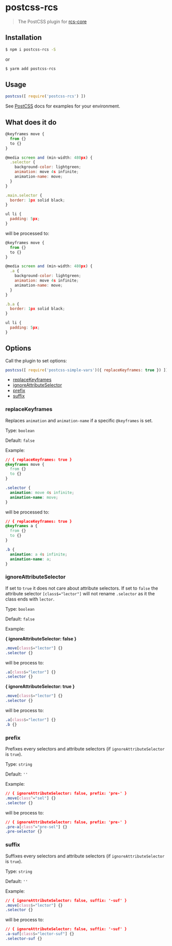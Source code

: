 # postcss-rcs

> The PostCSS plugin for [rcs-core](https://github.com/JPeer264/node-rcs-core)


## Installation

```sh
$ npm i postcss-rcs -S
```

or

```sh
$ yarm add postcss-rcs
```

## Usage

```js
postcss([ require('postcss-rcs') ])
```

See [PostCSS](https://github.com/postcss/postcss) docs for examples for your environment.

## What does it do

```js
@keyframes move {
  from {}
  to {}
}

@media screen and (min-width: 480px) {
  .selector {
    background-color: lightgreen;
    animation: move 4s infinite;
    animation-name: move;
  }
}

.main.selector {
  border: 1px solid black;
}

ul li {
  padding: 5px;
}
```

will be processed to:

```js
@keyframes move {
  from {}
  to {}
}

@media screen and (min-width: 480px) {
  .a {
    background-color: lightgreen;
    animation: move 4s infinite;
    animation-name: move;
  }
}

.b.a {
  border: 1px solid black;
}

ul li {
  padding: 5px;
}
```

## Options

Call the plugin to set options:

```js
postcss([ require('postcss-simple-vars')({ replaceKeyframes: true }) ])
```

- [replaceKeyframes](#replacekeyframes)
- [ignoreAttributeSelector](#ignoreattributeselector)
- [prefix](#prefix)
- [suffix](#suffix)

### replaceKeyframes

Replaces `animation` and `animation-name` if a specific `@keyframes` is set.

Type: `boolean`

Default: `false`

Example:

```css
// { replaceKeyframes: true }
@keyframes move {
  from {}
  to {}
}

.selector {
  animation: move 4s infinite;
  animation-name: move;
}
```

will be processed to:

```css
// { replaceKeyframes: true }
@keyframes a {
  from {}
  to {}
}

.b {
  animation: a 4s infinite;
  animation-name: a;
}
```

### ignoreAttributeSelector

If set to `true` it does not care about attribute selectors. If set to `false` the attribute selector `[class$="lector"]` will not rename `.selector` as it the class ends with `lector`.

Type: `boolean`

Default: `false`

Example:

**{ ignoreAttributeSelector: false }**
```css
.move[class$="lector"] {}
.selector {}
```

will be process to:
```css
.a[class$="lector"] {}
.selector {}
```

**{ ignoreAttributeSelector: true }**
```css
.move[class$="lector"] {}
.selector {}
```

will be process to:
```css
.a[class$="lector"] {}
.b {}
```

### prefix

Prefixes every selectors and attribute selectors (if `ignoreAttributeSelector` is `true`).

Type: `string`

Default: `''`

Example:
```css
// { ignoreAttributeSelector: false, prefix: 'pre-' }
.move[class^="sel"] {}
.selector {}
```

will be process to:
```css
// { ignoreAttributeSelector: false, prefix: 'pre-' }
.pre-a[class^="pre-sel"] {}
.pre-selector {}
```

### suffix

Suffixes every selectors and attribute selectors (if `ignoreAttributeSelector` is `true`).

Type: `string`

Default: `''`

Example:
```css
// { ignoreAttributeSelector: false, suffix: '-suf' }
.move[class$="lector"] {}
.selector {}
```

will be process to:
```css
// { ignoreAttributeSelector: false, suffix: '-suf' }
.a-suf[class$="lector-suf"] {}
.selector-suf {}
```
